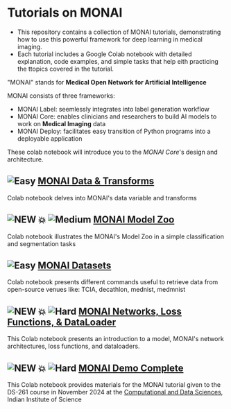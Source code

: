 # Tutorials on MONAI
- This repository contains a collection of MONAI tutorials, demonstrating how to use this powerful framework for deep learning in medical imaging. 
- Each tutorial includes a Google Colab notebook with detailed explanation, code examples, and simple tasks that help eith practicing the ttopics covered in the tutorial.

"MONAI" stands for **Medical Open Network for Artificial Intelligence**

MONAI consists of three frameworks:
*   MONAI Label: seemlessly integrates into label generation workflow
*   MONAI Core: enables clinicians and researchers to build AI models to work on **Medical Imaging** data
*   MONAI Deploy: facilitates easy transition of Python programs into a deployable application


These colab notebook will introduce you to the *MONAI Core*'s design and architecture. 

## ![Easy](https://img.shields.io/badge/Difficulty-Easy-green) [MONAI Data & Transforms](https://github.com/rashwinr/MONAI_tutorials/blob/main/MONAI_data_Transforms.ipynb)
  Colab notebook delves into MONAI's data variable and transforms
## ![NEW 💥](https://img.shields.io/badge/NEW-💥-red) ![Medium](https://img.shields.io/badge/Difficulty-Medium-yellow) [MONAI Model Zoo](https://github.com/rashwinr/MONAI_tutorials/blob/main/MONAI_Model_Zoo.ipynb)
  Colab notebook illustrates the MONAI's Model Zoo in a simple classification and segmentation tasks
## ![Easy](https://img.shields.io/badge/Difficulty-Easy-green) [MONAI Datasets](https://github.com/rashwinr/MONAI_tutorials/blob/main/MONAI_datasets.ipynb)
  Colab notebook presents different commands useful to retrieve data from open-source venues like: TCIA, decathlon, mednist, medmnist
## ![NEW 💥](https://img.shields.io/badge/NEW-💥-red) ![Hard](https://img.shields.io/badge/Difficulty-Hard-red) [MONAI Networks, Loss Functions, & DataLoader](https://github.com/rashwinr/MONAI_tutorials/blob/main/MONAI_Networks_LossFunctions_DataLoaders.ipynb)
  This Colab notebook presents an introduction to a model, MONAI's network architectures, loss functions, and dataloaders.
## ![NEW 💥](https://img.shields.io/badge/NEW-💥-red) ![Hard](https://img.shields.io/badge/Difficulty-Hard-red) [MONAI Demo Complete](https://github.com/rashwinr/MONAI_tutorials/blob/6b599e5865bd1f864664bff2de0cb7ba6d48d577/MONAI_Tutorial_DS261_AIMIA.ipynb)
  This Colab notebook provides materials for the MONAI tutorial given to the DS-261 course in November 2024 at the [Computational and Data Sciences](https://cds.iisc.ac.in/), Indian Institute of Science
